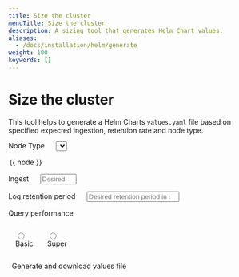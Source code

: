 ```yaml
---
title: Size the cluster 
menuTitle: Size the cluster 
description: A sizing tool that generates Helm Chart values.
aliases:
  - /docs/installation/helm/generate
weight: 100
keywords: []
---
```


<link rel="stylesheet" href="../../logql/analyzer/style.css">

# Size the cluster
<!-- vale Grafana.Quotes = NO -->
<!-- vale Grafana.Quotes = YES -->

This tool helps to generate a Helm Charts `values.yaml` file based on specified
 expected ingestion, retention rate and node type.

<div id="app">

  <label class="icon question">Node Type</label>
  <select name="node-type" v-model="node"> 
  <option v-for="node of nodes">{{ node }}</option>
  </select>

  <label class="icon question">Ingest</label>
  <input v-model="ingest" name="ingest" placeholder="Desired ingest in TB/day" type="number" max="1000" min="0"/>

  <label class="icon question">Log retention period</label>
  <input v-model="retention" name="retention" placeholder="Desired retention period in days" type="number" min="0"/>

  <label class="icon question">Query performance</label>
  <div id="queryperf" style="display: inline-flex;">
  <label for="basic">
  <input type="radio" id="basic" value="Basic" v-model="queryperf"/>Basic
  </label>

  <label for="super">
  <input type="radio" id="super" value="Super" v-model="queryperf"/>Super
  </label>
  </div>

  <a v-bind:href="helmURL" class="primary-button">Generate and download values file</a>
</div>

<script src="https://unpkg.com/vue@3/dist/vue.global.prod.js"></script>

<style>

#app label.icon.question::after {
  content: '\f29c';
  display: inline-block;
  font: normal normal normal 14px/1 FontAwesome;
  padding-left: 8px;
}

#app #queryperf label {
  padding: 1em;
  text-align: center;
}

#app #queryperf label input {
  display: block;
}

#app a {
  padding: .5em;

}
</style>

<script>
const API_URL = `http://logql-analyzer.grafana.net/next/api/sizing`
const { createApp } = Vue

createApp({
  data() {
    return {
      nodes: ["Loading..."],
      node: "Loading...",
      ingest: null,
      retention: null,
      queryperf: 'Basic'
    }
  },

  computed: {
    helmURL() {
      return `${API_URL}/helm?node-type=${encodeURIComponent(this.node)}&ingest=${encodeURIComponent(this.ingest)}&retention=${encodeURIComponent(this.retention)}&queryperf=${encodeURIComponent(this.queryperf)}`
    }
  },

  created() {
    // fetch on init
    this.fetchNodeTypes()
  },

  methods: {
    async fetchNodeTypes() {
      const url = `${API_URL}/nodes`
      this.nodes = await (await fetch(url)).json()
    }
  }
}).mount('#app')
</script>
